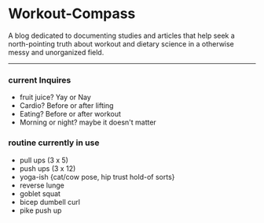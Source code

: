 # Workout-Compass
A blog dedicated to documenting studies and articles that help seek a north-pointing truth about workout and dietary science in a otherwise messy and unorganized field. 
***
### current Inquires
- fruit juice? Yay or Nay
- Cardio? Before or after lifting
- Eating? Before or after workout
- Morning or night? maybe it doesn't matter

### routine currently in use
- pull ups (3 x 5)
- push ups (3 x 12)
- yoga-ish {cat/cow pose, hip trust hold-of sorts}
- reverse lunge
- goblet squat
- bicep dumbell curl
- pike push up

